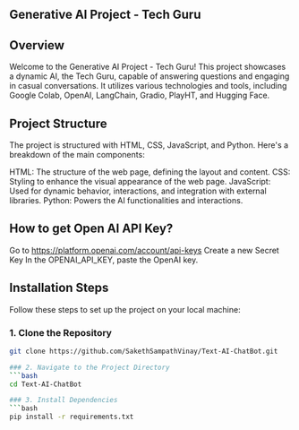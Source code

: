 ## Generative AI Project - Tech Guru
## Overview
Welcome to the Generative AI Project - Tech Guru! This project showcases a dynamic AI, the Tech Guru, capable of answering questions and engaging in casual conversations. It utilizes various technologies and tools, including Google Colab, OpenAI, LangChain, Gradio, PlayHT, and Hugging Face.

## Project Structure
The project is structured with HTML, CSS, JavaScript, and Python. Here's a breakdown of the main components:

HTML: The structure of the web page, defining the layout and content.
CSS: Styling to enhance the visual appearance of the web page.
JavaScript: Used for dynamic behavior, interactions, and integration with external libraries.
Python: Powers the AI functionalities and interactions.

## How to get Open AI API Key?

Go to https://platform.openai.com/account/api-keys
Create a new Secret Key
In the OPENAI_API_KEY, paste the OpenAI key.

## Installation Steps
Follow these steps to set up the project on your local machine:

### 1. Clone the Repository
```bash
git clone https://github.com/SakethSampathVinay/Text-AI-ChatBot.git

### 2. Navigate to the Project Directory
```bash
cd Text-AI-ChatBot

### 3. Install Dependencies
```bash
pip install -r requirements.txt


